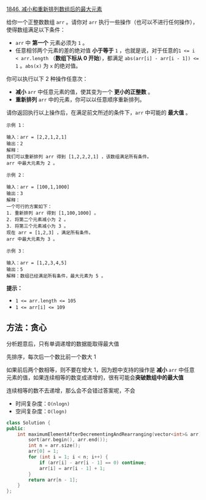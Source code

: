 [1846. 减小和重新排列数组后的最大元素](https://leetcode-cn.com/problems/maximum-element-after-decreasing-and-rearranging/)

给你一个正整数数组 `arr` 。请你对 `arr` 执行一些操作（也可以不进行任何操作），使得数组满足以下条件：

- `arr` 中 **第一个** 元素必须为 `1` 。
- 任意相邻两个元素的差的绝对值 **小于等于** `1` ，也就是说，对于任意的`1 <= i < arr.length` （**数组下标从 0 开始**），都满足 `abs(arr[i] - arr[i - 1]) <= 1` 。`abs(x)` 为 `x` 的绝对值。

你可以执行以下 2 种操作任意次：

- **减小** `arr` 中任意元素的值，使其变为一个 **更小的正整数** 。
- **重新排列** `arr` 中的元素，你可以以任意顺序重新排列。

请你返回执行以上操作后，在满足前文所述的条件下，`arr` 中可能的 **最大值** 。

```
示例 1：

输入：arr = [2,2,1,2,1]
输出：2
解释：
我们可以重新排列 arr 得到 [1,2,2,2,1] ，该数组满足所有条件。
arr 中最大元素为 2 。

示例 2：

输入：arr = [100,1,1000]
输出：3
解释：
一个可行的方案如下：
1. 重新排列 arr 得到 [1,100,1000] 。
2. 将第二个元素减小为 2 。
3. 将第三个元素减小为 3 。
现在 arr = [1,2,3] ，满足所有条件。
arr 中最大元素为 3 。

示例 3：

输入：arr = [1,2,3,4,5]
输出：5
解释：数组已经满足所有条件，最大元素为 5 。

```

**提示：**

- `1 <= arr.length <= 105`
- `1 <= arr[i] <= 109`

## 方法：贪心

分析题意后，只有单调递增的数据能取得最大值

先排序，每次后一个数比前一个数大 1

如果前后两个数相等，则不要在增大 1，因为题中支持的操作是 **减小** `arr` 中任意元素的值，如果连续相等的数变成递增的，很有可能会**突破数组中的最大值**

连续相等的数不去递增，那么会不会错过答案呢，不会

- 时间复杂度：`O(nlogn)`
- 空间复杂度：`O(logn)`

```cpp
class Solution {
public:
    int maximumElementAfterDecrementingAndRearranging(vector<int>& arr) {
        sort(arr.begin(), arr.end());
        int n = arr.size();
        arr[0] = 1;
        for (int i = 1; i < n; i++) {
            if (arr[i] - arr[i - 1] == 0) continue;
            arr[i] = arr[i - 1] + 1;
        }
        return arr[n - 1];
    }
};
```

